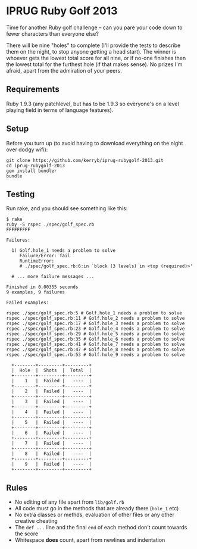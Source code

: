 IPRUG Ruby Golf 2013
====================

Time for another Ruby golf challenge – can you pare your code down to fewer characters than everyone else?

There will be nine "holes" to complete (I'll provide the tests to describe them on the night, to stop anyone getting a head start). The winner is whoever gets the lowest total score for all nine, or if no-one finishes then the lowest total for the furthest hole (if that makes sense). No prizes I'm afraid, apart from the admiration of your peers.

Requirements
------------

Ruby 1.9.3 (any patchlevel, but has to be 1.9.3 so everyone's on a level playing field in terms of language features).

Setup
-----

Before you turn up (to avoid having to download everything on the night over dodgy wifi):

    git clone https://github.com/kerryb/iprug-rubygolf-2013.git
    cd iprug-rubygolf-2013
    gem install bundler
    bundle

Testing
-------

Run rake, and you should see something like this:

    $ rake
    ruby -S rspec ./spec/golf_spec.rb
    FFFFFFFFF

    Failures:

      1) Golf.hole_1 needs a problem to solve
         Failure/Error: fail
         RuntimeError:
         # ./spec/golf_spec.rb:6:in `block (3 levels) in <top (required)>'

      # ... more failure messages ...

    Finished in 0.00355 seconds
    9 examples, 9 failures

    Failed examples:

    rspec ./spec/golf_spec.rb:5 # Golf.hole_1 needs a problem to solve
    rspec ./spec/golf_spec.rb:11 # Golf.hole_2 needs a problem to solve
    rspec ./spec/golf_spec.rb:17 # Golf.hole_3 needs a problem to solve
    rspec ./spec/golf_spec.rb:23 # Golf.hole_4 needs a problem to solve
    rspec ./spec/golf_spec.rb:29 # Golf.hole_5 needs a problem to solve
    rspec ./spec/golf_spec.rb:35 # Golf.hole_6 needs a problem to solve
    rspec ./spec/golf_spec.rb:41 # Golf.hole_7 needs a problem to solve
    rspec ./spec/golf_spec.rb:47 # Golf.hole_8 needs a problem to solve
    rspec ./spec/golf_spec.rb:53 # Golf.hole_9 needs a problem to solve

      +--------+---------+---------+
      |  Hole  |  Shots  |  Total  |
      +--------+---------+---------+
      |    1   |  Failed |   ----  |
      +--------+---------+---------+
      |    2   |  Failed |   ----  |
      +--------+---------+---------+
      |    3   |  Failed |   ----  |
      +--------+---------+---------+
      |    4   |  Failed |   ----  |
      +--------+---------+---------+
      |    5   |  Failed |   ----  |
      +--------+---------+---------+
      |    6   |  Failed |   ----  |
      +--------+---------+---------+
      |    7   |  Failed |   ----  |
      +--------+---------+---------+
      |    8   |  Failed |   ----  |
      +--------+---------+---------+
      |    9   |  Failed |   ----  |
      +--------+---------+---------+

Rules
-----

* No editing of any file apart from `lib/golf.rb`
* All code must go in the methods that are already there (`hole_1` etc)
* No extra classes or methds, evaluation of other files or any other creative cheating
* The `def ...` line and the final `end` of each method don't count towards the score
* Whitespace **does** count, apart from newlines and indentation

